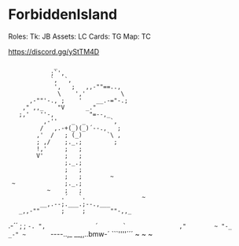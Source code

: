 # ForbiddenIsland

Roles: Tk: JB Assets: LC Cards: TG Map: TC

https://discord.gg/yStTM4D

                 _
                ;`',
                `,  `,
                 ',   ;   ,,-""==..,
                  \    ','          \
          ,-""'-., ;    '    __.-="-.;
        ," ,,_    "V      _."
       ;,'   ''-,          "=--,_
              ,-''    _  _       `,
             /   ,.-+(_)(_)´--.,   ;
            ,'  /   ; (_)       `\ ,
            ; ,/    ;._.;         ;
            !,'     ;   ;
            V'      ;   ;
                    ;._.;
                    ;   ;
                    ;   ;        ~
     ~              ;._.;
               ~    ;   ;
                   .´   `.                ~
             __,.--;.___.;--.,___
       _,,-""      ;     ;       ""-,,_
   .-´´            ;     ;             ``-.
  ",              ´       `               ,"        ~
    "-_                                _-"
~       ``----..,_          __,,..bmw-´
                  ```''''´´´                  ~
                              ~
             ~
